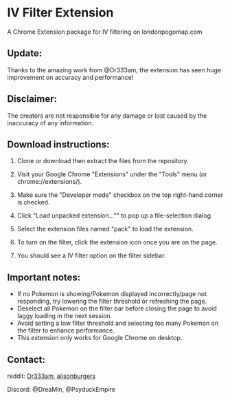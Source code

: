 # IV Filter Extension
A Chrome Extension package for IV filtering on londonpogomap.com


## Update: 
Thanks to the amazing work from @Dr333am, the extension has seen huge improvement on accuracy and performance!


## Disclaimer: 
The creators are not responsible for any damage or lost caused by the inaccuracy of any information. 


## Download instructions: 

1. Clone or download then extract the files from the repository. 

2. Visit your Google Chrome "Extensions" under the "Tools" menu (or chrome://extensions/). 

3. Make sure the "Developer mode" checkbox on the top right-hand corner is checked. 

4. Click "Load unpacked extension…"" to pop up a file-selection dialog. 

5. Select the extension files named "pack" to load the extension. 

6. To turn on the filter, click the extension icon once you are on the page. 

7. You should see a IV filter option on the filter sidebar. 


## Important notes: 
- If no Pokemon is showing/Pokemon displayed incorrectly/page not responding, try lowering the filter threshold or refreshing the page. 
- Deselect all Pokemon on the filter bar before closing the page to avoid laggy loading in the next session. 
- Avoid setting a low filter threshold and selecting too many Pokemon on the filter to enhance performance. 
- This extension only works for Google Chrome on desktop. 


## Contact: 

reddit: [Dr333am](https://www.reddit.com/user/Dr333am), [alisonburgers](https://www.reddit.com/user/alisonburgersm8)

Discord: @DreaMin, @PsyduckEmpire
